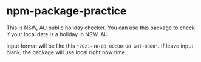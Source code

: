 # npm-package-practice

This is NSW, AU public holiday checker. You can use this package to check if your local date is a holiday in NSW, AU.

Input format will be like this ```"2021-10-03 00:00:00 GMT+0800"```. If leave input blank, the package will use local right now time.

